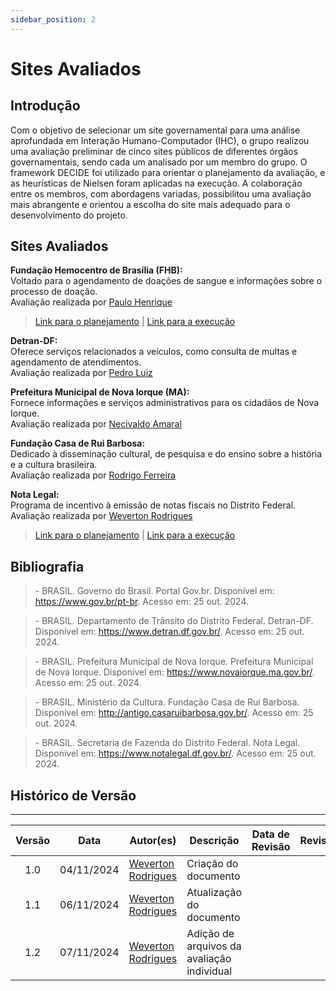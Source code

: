 ```yaml
---
sidebar_position: 2
---
```


# Sites Avaliados

## Introdução

Com o objetivo de selecionar um site governamental para uma análise aprofundada em Interação Humano-Computador (IHC), o grupo realizou uma avaliação preliminar de cinco sites públicos de diferentes órgãos governamentais, sendo cada um analisado por um membro do grupo. O framework DECIDE foi utilizado para orientar o planejamento da avaliação, e as heurísticas de Nielsen foram aplicadas na execução. A colaboração entre os membros, com abordagens variadas, possibilitou uma avaliação mais abrangente e orientou a escolha do site mais adequado para o desenvolvimento do projeto.

## Sites Avaliados

**Fundação Hemocentro de Brasília (FHB):**  
Voltado para o agendamento de doações de sangue e informações sobre o processo de doação.   
Avaliação realizada por [Paulo Henrique](https://github.com/paulomh "Github Paulo Henrique")  
> [Link para o planejamento](avaliacoes/planejamento-fundacao-hemocentro-de-brasilia.pdf) | [Link para a execução](avaliacoes/execucao-fundacao-hemocentro-de-brasilia.pdf)

**Detran-DF:**  
Oferece serviços relacionados a veículos, como consulta de multas e agendamento de atendimentos.    
Avaliação realizada por [Pedro Luiz](https://github.com/pedroluizfo "Github Pedro Luiz")
<!-- 
> [Link para o planejamento]() | [Link para a execução]()
-->

**Prefeitura Municipal de Nova Iorque (MA):**  
Fornece informações e serviços administrativos para os cidadãos de Nova Iorque.     
Avaliação realizada por [Necivaldo Amaral](https://github.com/junioramaral22 "Github Necivaldo Amaral")  
<!-- 
> [Link para o planejamento]() | [Link para a execução]()
-->

**Fundação Casa de Rui Barbosa:**  
Dedicado à disseminação cultural, de pesquisa e do ensino sobre a história e a cultura brasileira.    
Avaliação realizada por [Rodrigo Ferreira](https://github.com/rodwendrel "Github Rodrigo Ferreira")  
<!--
> [Link para o planejamento]() | [Link para a execução]()
-->

**Nota Legal:**  
Programa de incentivo à emissão de notas fiscais no Distrito Federal.    
Avaliação realizada por [Weverton Rodrigues](https://github.com/vevetin "Github Weverton Rodrigues")  
> [Link para o planejamento](avaliacoes/planejamento-nota-legal.pdf) | [Link para a execução](avaliacoes/execucao-nota-legal.pdf)

## Bibliografia

> \- BRASIL. Governo do Brasil. Portal Gov.br. Disponível em: https://www.gov.br/pt-br. Acesso em: 25 out. 2024. 

> \- BRASIL. Departamento de Trânsito do Distrito Federal. Detran-DF. Disponível em: https://www.detran.df.gov.br/. Acesso em: 25 out. 2024.  

> \- BRASIL. Prefeitura Municipal de Nova Iorque. Prefeitura Municipal de Nova Iorque. Disponível em: https://www.novaiorque.ma.gov.br/. Acesso em: 25 out. 2024.   

> \- BRASIL. Ministério da Cultura. Fundação Casa de Rui Barbosa. Disponível em: http://antigo.casaruibarbosa.gov.br/. Acesso em: 25 out. 2024.  

> \- BRASIL. Secretaria de Fazenda do Distrito Federal. Nota Legal. Disponível em: https://www.notalegal.df.gov.br/. Acesso em: 25 out. 2024.

## Histórico de Versão
---
| Versão | Data | Autor(es) | Descrição | Data de Revisão | Revisor(es) |
|:---:|:---:|---|---|:---:|---|
| 1.0 | 04/11/2024 | [Weverton Rodrigues](https://github.com/vevetin) | Criação do documento | | |  
| 1.1 | 06/11/2024 | [Weverton Rodrigues](https://github.com/vevetin) | Atualização do documento | | |
| 1.2 | 07/11/2024 | [Weverton Rodrigues](https://github.com/vevetin) | Adição de arquivos da avaliação individual | | |
